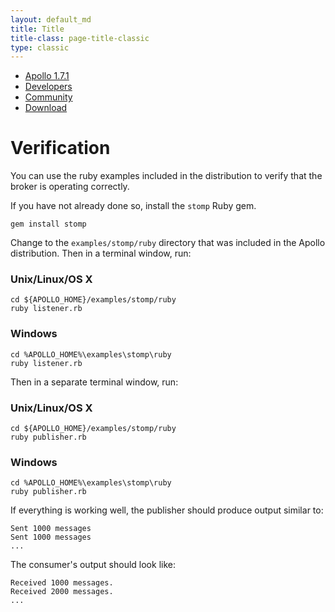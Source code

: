 ```yaml
---
layout: default_md
title: Title
title-class: page-title-classic
type: classic
---
```


       

*   [Apollo 1.7.1](index.html)
*   [Developers](communitydevelopers)
*   [Community](community/index.html)
*   [Download](..OverviewOverview/Overview/download)

Verification
============

You can use the ruby examples included in the distribution to verify that the broker is operating correctly.

If you have not already done so, install the `stomp` Ruby gem.

    gem install stomp

Change to the `examples/stomp/ruby` directory that was included in the Apollo distribution. Then in a terminal window, run:

### Unix/Linux/OS X

    cd ${APOLLO_HOME}/examples/stomp/ruby
    ruby listener.rb

### Windows

    cd %APOLLO_HOME%\examples\stomp\ruby
    ruby listener.rb
    

  

Then in a separate terminal window, run:

### Unix/Linux/OS X

    cd ${APOLLO_HOME}/examples/stomp/ruby
    ruby publisher.rb

### Windows

    cd %APOLLO_HOME%\examples\stomp\ruby
    ruby publisher.rb
    

  

If everything is working well, the publisher should produce output similar to:

    Sent 1000 messages
    Sent 1000 messages
    ...

The consumer's output should look like:

    Received 1000 messages.
    Received 2000 messages.
    ...